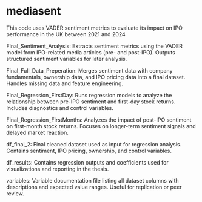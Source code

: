 # mediasent
This code uses VADER sentiment metrics to evaluate its impact on IPO performance in the UK between 2021 and 2024

Final_Sentiment_Analysis: Extracts sentiment metrics using the VADER model from IPO-related media articles (pre- and post-IPO). Outputs structured sentiment variables for later analysis.

Final_Full_Data_Preperation: Merges sentiment data with company fundamentals, ownership data, and IPO pricing data into a final dataset. Handles missing data and feature engineering.

Final_Regression_FirstDay: Runs regression models to analyze the relationship between pre-IPO sentiment and first-day stock returns. Includes diagnostics and control variables.

Final_Regression_FirstMonths: Analyzes the impact of post-IPO sentiment on first-month stock returns. Focuses on longer-term sentiment signals and delayed market reaction.

df_final_2: Final cleaned dataset used as input for regression analysis. Contains sentiment, IPO pricing, ownership, and control variables.

df_results: Contains regression outputs and coefficients used for visualizations and reporting in the thesis.

variables: Variable documentation file listing all dataset columns with descriptions and expected value ranges. Useful for replication or peer review.
